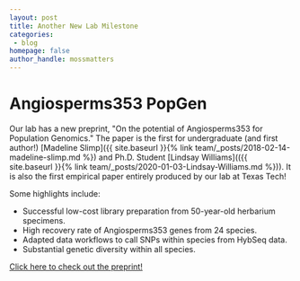 ```yaml
---
layout: post
title: Another New Lab Milestone
categories:
 - blog
homepage: false
author_handle: mossmatters
---
```


# Angiosperms353 PopGen

Our lab has a new preprint, "On the potential of Angiosperms353 for Population Genomics." The paper is the first for undergraduate (and first author!) [Madeline Slimp]({{ site.baseurl }}{% link team/_posts/2018-02-14-madeline-slimp.md %}) and Ph.D. Student [Lindsay Williams](({{ site.baseurl }}{% link team/_posts/2020-01-03-Lindsay-Williams.md %})). It is also the first empirical paper entirely produced by our lab at Texas Tech! 

Some highlights include:

- Successful low-cost library preparation from 50-year-old herbarium specimens.
- High recovery rate of Angiosperms353 genes from 24 species.
- Adapted data workflows to call SNPs within species from HybSeq data.
- Substantial genetic diversity within all species.

[Click here to check out the preprint!](https://www.biorxiv.org/content/10.1101/2020.10.11.335174v1) 








